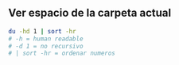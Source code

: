 ## Ver espacio de la carpeta actual
```bash
du -hd 1 | sort -hr
# -h = human readable
# -d 1 = no recursivo
# | sort -hr = ordenar numeros
```